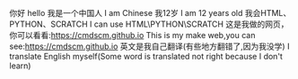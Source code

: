 你好
hello
我是一个中国人
I am Chinese
我12岁
I am 12 years old
我会HTML、PYTHON、SCRATCH
I can use HTML\PYTHON\SCRATCH
这是我做的网页，你可以看看:https://cmdscm.github.io
This is my make web,you can see:https://cmdscm.github.io
英文是我自己翻译(有些地方翻错了,因为我没学)
I translate English myself(Some word is translated not right because I don't learn)

